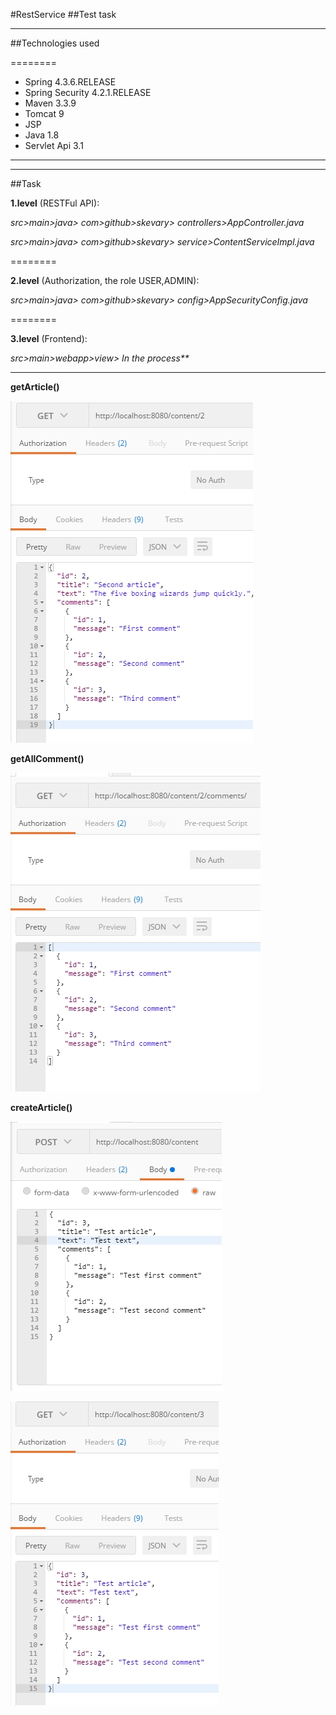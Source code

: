#RestService
##Test task

--------

##Technologies used

========
* Spring 4.3.6.RELEASE
* Spring Security 4.2.1.RELEASE
* Maven 3.3.9
* Tomcat 9
* JSP
* Java 1.8
* Servlet Api 3.1

--------


--------

##Task

**1.level** (RESTFul API): 

_src>main>java> com>github>skevary> controllers>AppController.java_

_src>main>java> com>github>skevary> service>ContentServiceImpl.java_

========

**2.level** (Authorization, the role USER,ADMIN):

_src>main>java> com>github>skevary> config>AppSecurityConfig.java_

========

**3.level** (Frontend):

_src>main>webapp>view> In the process**_

--------

 **getArticle()**
 
![alt tag](https://github.com/Skevary/RestService/blob/master/src/main/resources/ScreenShot/Screenshot_1.jpg)
 
 **getAllComment()**
 
![alt tag](https://github.com/Skevary/RestService/blob/master/src/main/resources/ScreenShot/Screenshot_2.jpg)
 
 **createArticle()**
 
![alt tag](https://github.com/Skevary/RestService/blob/master/src/main/resources/ScreenShot/Screenshot_3.jpg)

![alt tag](https://github.com/Skevary/RestService/blob/master/src/main/resources/ScreenShot/Screenshot_4.jpg)
